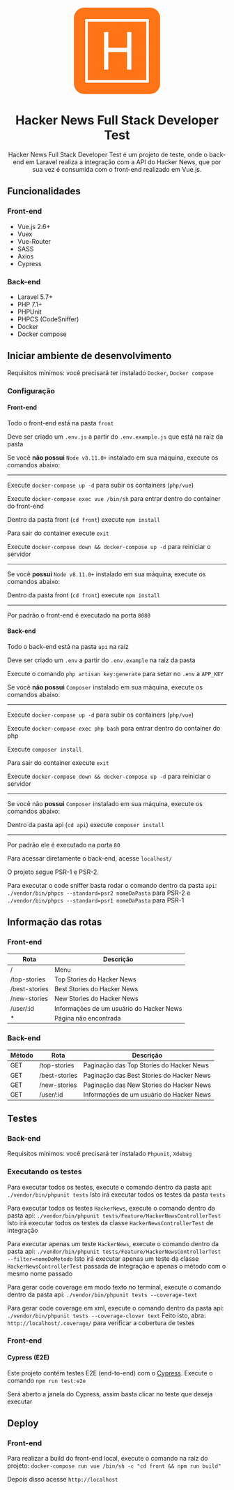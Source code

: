 <div align="center">
  <img src="./api/public/logo.webp" width="200px" alt="logo">
  <h1>Hacker News Full Stack Developer Test</h1>
</div>

<p align="center">
  Hacker News Full Stack Developer Test é um projeto de teste, onde o back-end em Laravel realiza a integração com a API do Hacker News, que por sua vez é consumida com o front-end realizado em Vue.js.
</p>

## Funcionalidades

### Front-end

* Vue.js 2.6+
* Vuex
* Vue-Router
* SASS
* Axios
* Cypress

### Back-end

* Laravel 5.7+
* PHP 7.1+
* PHPUnit
* PHPCS (CodeSniffer)
* Docker
* Docker compose

## Iniciar ambiente de desenvolvimento

Requisitos mínimos: você precisará ter instalado `Docker`, `Docker compose`

### Configuração

#### Front-end

Todo o front-end está na pasta `front`

Deve ser criado um `.env.js` a partir do `.env.example.js` que está na raíz da pasta

Se você **não possui** `Node v8.11.0+` instalado em sua máquina, execute os comandos abaixo:

---------------------------------------------------------------------------------------
Execute `docker-compose up -d` para subir os containers (`php/vue`)

Execute `docker-compose exec vue /bin/sh` para entrar dentro do container do front-end

Dentro da pasta front (`cd front`) execute `npm install`

Para sair do container execute `exit`

Execute `docker-compose down && docker-compose up -d` para reiniciar o servidor

---------------------------------------------------------------------------------------

Se você **possui** `Node v8.11.0+` instalado em sua máquina, execute os comandos abaixo:

Dentro da pasta front (`cd front`) execute `npm install`

---------------------------------------------------------------------------------------

Por padrão o front-end é executado na porta `8080`

#### Back-end

Todo o back-end está na pasta `api` na raíz

Deve ser criado um `.env` a partir do `.env.example` na raíz da pasta

Execute o comando `php artisan key:generate` para setar no `.env` a `APP_KEY`

Se você **não possui** `Composer` instalado em sua máquina, execute os comandos abaixo:

---------------------------------------------------------------------------------------

Execute `docker-compose up -d` para subir os containers (`php/vue`)

Execute `docker-compose exec php bash` para entrar dentro do container do php

Execute `composer install`

Para sair do container execute `exit`

Execute `docker-compose down && docker-compose up -d` para reiniciar o servidor

---------------------------------------------------------------------------------------

Se você não **possui** `Composer` instalado em sua máquina, execute os comandos abaixo:

Dentro da pasta api (`cd api`) execute `composer install`

---------------------------------------------------------------------------------------

Por padrão ele é executado na porta `80`

Para acessar diretamente o back-end, acesse `localhost/`

O projeto segue PSR-1 e PSR-2.

Para executar o code sniffer basta rodar o comando dentro da pasta `api`: `./vendor/bin/phpcs --standard=psr2 nomeDaPasta` para PSR-2 e `./vendor/bin/phpcs --standard=psr1 nomeDaPasta` para PSR-1

## Informação das rotas

### Front-end

Rota | Descrição
--- | ---
/ | Menu
/top-stories | Top Stories do Hacker News
/best-stories | Best Stories do Hacker News
/new-stories | New Stories do Hacker News
/user/:id | Informações de um usuário do Hacker News
* | Página não encontrada

### Back-end

Método | Rota | Descrição |
--- | --- | ---
GET | /top-stories | Paginação das Top Stories do Hacker News
GET | /best-stories | Paginação das Best Stories do Hacker News
GET | /new-stories | Paginação das New Stories do Hacker News
GET | /user/:id | Informações de um usuário do Hacker News

## Testes

### Back-end

Requisitos mínimos: você precisará ter instalado `Phpunit`, `Xdebug`

### Executando os testes

Para executar todos os testes, execute o comando dentro da pasta api: `./vendor/bin/phpunit tests`
Isto irá executar todos os testes da pasta `tests`

Para executar todos os testes `HackerNews`, execute o comando dentro da pasta api: `./vendor/bin/phpunit tests/Feature/HackerNewsControllerTest`
Isto irá executar todos os testes da classe `HackerNewsControllerTest` de integração

Para executar apenas um teste `HackerNews`, execute o comando dentro da pasta api: `./vendor/bin/phpunit tests/Feature/HackerNewsControllerTest --filter=nomeDoMetodo`
Isto irá executar apenas um teste da classe `HackerNewsControllerTest` passada de integração e apenas o método com o mesmo nome passado

Para gerar code coverage em modo texto no terminal, execute o comando dentro da pasta api: `./vendor/bin/phpunit tests --coverage-text`

Para gerar code coverage em xml, execute o comando dentro da pasta api: `./vendor/bin/phpunit tests --coverage-clover text`
Feito isto, abra: `http://localhost/.coverage/` para verificar a cobertura de testes

### Front-end

#### Cypress (E2E)

Este projeto contém testes E2E (end-to-end) com o [Cypress](https://www.cypress.io/). Execute o comando `npm run test:e2e`

Será aberto a janela do Cypress, assim basta clicar no teste que deseja executar

## Deploy

### Front-end

Para realizar a build do front-end local, execute o comando na raíz do projeto: `docker-compose run vue /bin/sh -c "cd front && npm run build"`

Depois disso acesse `http://localhost`
